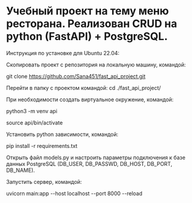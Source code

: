 # Учебный проект на тему меню ресторана. Реализован CRUD на python (FastAPI) + PostgreSQL.

Инструкция по установке для Ubuntu 22.04:

Скопировать проект с репозитория на локальную машину, командой:

git clone https://github.com/Sana451/fast_api_project.git

Перейти в папку с проектом командой:
cd ./fast_api_project/

При необходимости создать виртуальное окружение, командой:

python3 -m venv api

source api/bin/activate

Установить python зависимости, командой:

pip install -r requirements.txt

Открыть файл models.py и настроить параметры подключения к базе данных PostgreSQL 
(DB_USER, DB_PASSWD, DB_HOST, DB_PORT, DB_NAME).

Запустить сервер, командой:

uvicorn main:app --host localhost --port 8000 --reload
